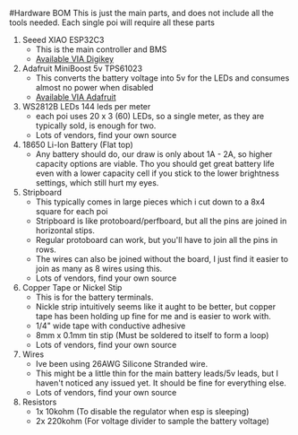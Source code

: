 #Hardware BOM
This is just the main parts, and does not include all the tools needed. Each single poi will require all these parts

1. Seeed XIAO ESP32C3
    - This is the main controller and BMS
    - [Available VIA Digikey](https://www.digikey.com/short/m92tvzmz)
1. Adafruit MiniBoost 5v TPS61023
    - This converts the battery voltage into 5v for the LEDs and consumes almost no power when disabled
    - [Available VIA Adafruit](https://www.adafruit.com/product/4654?gclid=CjwKCAjwvdajBhBEEiwAeMh1Uznfns69tg1DL2T3nRDSrLh92zifudsJNuze98svYVw0b18dM4SEiRoC5s8QAvD_BwE)
1. WS2812B LEDs 144 leds per meter
    - each poi uses 20 x 3 (60) LEDs, so a single meter, as they are typically sold, is enough for two.
    - Lots of vendors, find your own source
1. 18650 Li-Ion Battery (Flat top)
    - Any battery should do, our draw is only about 1A - 2A, so higher capacity options are viable. Tho you should get great battery life even with a lower capacity cell if you stick to the lower brightness settings, which still hurt my eyes.
1. Stripboard
    - This typically comes in large pieces which i cut down to a 8x4 square for each poi
    - Stripboard is like protoboard/perfboard, but all the pins are joined in horizontal stips.
    - Regular protoboard can work, but you'll have to join all the pins in rows.
    - The wires can also be joined without the board, I just find it easier to join as many as 8 wires using this.
    - Lots of vendors, find your own source
1. Copper Tape or Nickel Stip
    - This is for the battery terminals.
    - Nickle strip intuitively seems like it aught to be better, but copper tape has been holding up fine for me and is easier to work with.
    - 1/4" wide tape with conductive adhesive
    - 8mm x 0.1mm tin stip (Must be soldered to itself to form a loop)
    - Lots of vendors, find your own source
1. Wires
    - Ive been using 26AWG Silicone Stranded wire.
    - This might be a little thin for the main battery leads/5v leads, but I haven't noticed any issued yet. It should be fine for everything else.
    - Lots of vendors, find your own source
1. Resistors
    - 1x 10kohm (To disable the regulator when esp is sleeping)
    - 2x 220kohm (For voltage divider to sample the battery voltage)
